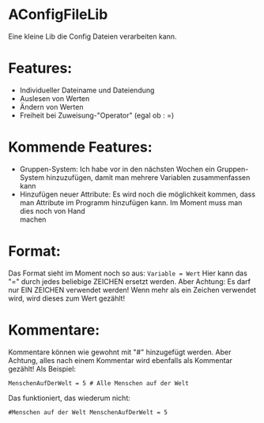 # AConfigFileLib
Eine kleine Lib die Config Dateien verarbeiten kann.

# Features:
- Individueller Dateiname und Dateiendung
- Auslesen von Werten
- Ändern von Werten
- Freiheit bei Zuweisung-"Operator" (egal ob : =)

# Kommende Features:
- Gruppen-System:
    Ich habe vor in den nächsten Wochen ein Gruppen-System hinzuzufügen, damit man mehrere Variablen zusammenfassen kann
- Hinzufügen neuer Attribute:
    Es wird noch die möglichkeit kommen, dass man Attribute im Programm hinzufügen kann. Im Moment muss man dies noch von Hand       
    machen

# Format:
Das Format sieht im Moment noch so aus:
<code>Variable = Wert</code>
Hier kann das "=" durch jedes beliebige ZEICHEN ersetzt werden. Aber Achtung: Es darf nur EIN ZEICHEN verwendet werden! Wenn mehr als ein Zeichen verwendet wird, wird dieses zum Wert gezählt!

# Kommentare:
Kommentare können wie gewohnt mit "#" hinzugefügt werden. Aber Achtung, alles nach einem Kommentar wird ebenfalls als Kommentar gezählt! Als Beispiel:

<code>MenschenAufDerWelt = 5 # Alle Menschen auf der Welt</code>

Das funktioniert, das wiederum nicht:

<code>#Menschen auf der Welt MenschenAufDerWelt = 5</code>
